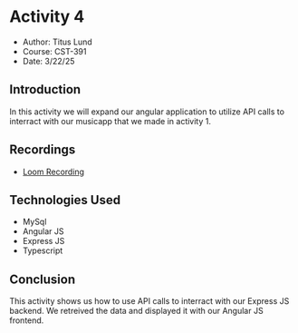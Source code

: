 # Activity 4

- Author: Titus Lund
- Course: CST-391
- Date: 3/22/25

## Introduction

In this activity we will expand our angular application to utilize API calls to interract with our musicapp that we made in activity 1.

## Recordings

- [Loom Recording]()

## Technologies Used

- MySql
- Angular JS
- Express JS
- Typescript

## Conclusion

This activity shows us how to use API calls to interract with our Express JS backend. We retreived the data and displayed it with our Angular JS frontend.
